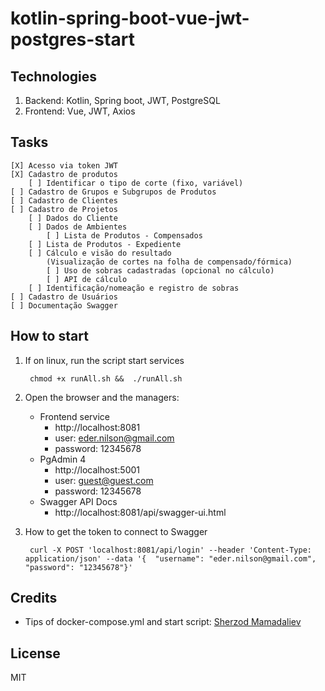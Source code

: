 # kotlin-spring-boot-vue-jwt-postgres-start

## Technologies

1. Backend: Kotlin, Spring boot, JWT, PostgreSQL
2. Frontend: Vue, JWT, Axios

## Tasks

    [X] Acesso via token JWT
    [X] Cadastro de produtos
        [ ] Identificar o tipo de corte (fixo, variável)
    [ ] Cadastro de Grupos e Subgrupos de Produtos
    [ ] Cadastro de Clientes
    [ ] Cadastro de Projetos
        [ ] Dados do Cliente
        [ ] Dados de Ambientes
            [ ] Lista de Produtos - Compensados
        [ ] Lista de Produtos - Expediente
        [ ] Cálculo e visão do resultado 
            (Visualização de cortes na folha de compensado/fórmica)
            [ ] Uso de sobras cadastradas (opcional no cálculo)
            [ ] API de cálculo
        [ ] Identificação/nomeação e registro de sobras
    [ ] Cadastro de Usuários
    [ ] Documentação Swagger

## How to start

1. If on linux, run the script start services

        chmod +x runAll.sh &&  ./runAll.sh

2. Open the browser and the managers:    

    * Frontend service
        * http://localhost:8081
        * user: eder.nilson@gmail.com
        * password: 12345678
    * PgAdmin 4
        * http://localhost:5001
        * user: guest@guest.com
        * password: 12345678
    * Swagger API Docs
        * http://localhost:8081/api/swagger-ui.html

3. How to get the token to connect to Swagger

        curl -X POST 'localhost:8081/api/login' --header 'Content-Type: application/json' --data '{  "username": "eder.nilson@gmail.com", "password": "12345678"}'
    

## Credits

- Tips of docker-compose.yml and start script: [Sherzod Mamadaliev](https://github.com/mamadaliev)

## License

MIT    
